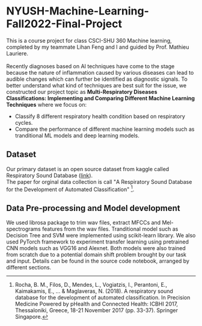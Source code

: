 # NYUSH-Machine-Learning-Fall2022-Final-Project

This is a course project for class CSCI-SHU 360 Machine learning, completed by my teammate Lihan Feng and I and guided by Prof. Mathieu Lauriere. <br> <br>
Recently diagnoses based on AI techniques have come to the stage because the nature of inflammation caused by various diseases can lead to audible changes which can further be identified as diagnostic signals. To better understand what kind of techniques are best suit for the issue, we constructed our project topic as **Multi-Respiratory Diseases Classifications: Implementing and Comparing Different Machine Learning Techniques** where we focus on: <br>
- Classify 8 different respiratory health condition based on respiratory cycles.
- Compare the performance of different machine learning models such as tranditional ML models and deep learning models.

## Dataset
Our primary dataset is an open source dataset from kaggle called Respiratory Sound Database ([link](https://www.kaggle.com/datasets/vbookshelf/respiratory-sound-database)). <br>
The paper for orginal data collection is call "Α Respiratory Sound Database for the Development of Automated Classification" [^1].

## Data Pre-processing and Model development
We used librosa package to trim wav files, extract MFCCs and Mel-spectrograms features from the wav files. Tranditional model such as Decision Tree and SVM were implemented using scikit-learn library. We also used PyTorch framework to experiment transfer learning using pretrained CNN models such as VGG16 and Alexnet. Both models were also trained from scratch due to a potential domain shift problem brought by our task and input. Details can be found in the source code notebook, arranged by different sections.


[^1]: Rocha, B. M., Filos, D., Mendes, L., Vogiatzis, I., Perantoni, E., Kaimakamis, E., ... & Maglaveras, N. (2018). Α respiratory sound database for the development of automated classification. In Precision Medicine Powered by pHealth and Connected Health: ICBHI 2017, Thessaloniki, Greece, 18-21 November 2017 (pp. 33-37). Springer Singapore.
